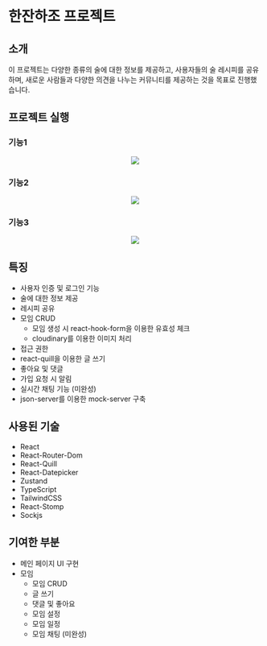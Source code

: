 # 한잔하조 프로젝트

## 소개
이 프로젝트는 다양한 종류의 술에 대한 정보를 제공하고, 사용자들의 술 레시피를 공유하며, 새로운 사람들과 다양한 의견을 나누는 커뮤니티를 제공하는 것을 목표로 진행했습니다.

## 프로젝트 실행

### 기능1

<div align="center">
  <img src="https://github.com/user-attachments/assets/56a38efe-73b5-440a-a9d8-65c3b85af9af">
</div>

### 기능2
<div align="center">
  <img src="https://github.com/user-attachments/assets/582f1e3e-a635-4592-abb6-c48674388e3a">
</div>

### 기능3
<div align="center">
  <img src="https://github.com/user-attachments/assets/d523b21e-8523-4275-9263-a427c1dd2d13">
</div>

## 특징
- 사용자 인증 및 로그인 기능
- 술에 대한 정보 제공
- 레시피 공유
- 모임 CRUD
  - 모임 생성 시 react-hook-form을 이용한 유효성 체크
  - cloudinary를 이용한 이미지 처리
- 접근 권한
- react-quill을 이용한 글 쓰기
- 좋아요 및 댓글
- 가입 요청 시 알림
- 실시간 채팅 기능 (미완성)
- json-server를 이용한 mock-server 구축
  
## 사용된 기술
- React
- React-Router-Dom
- React-Quill
- React-Datepicker
- Zustand
- TypeScript
- TailwindCSS
- React-Stomp
- Sockjs


## 기여한 부분
- 메인 페이지 UI 구현
- 모임
  - 모임 CRUD
  - 글 쓰기
  - 댓글 및 좋아요
  - 모임 설정
  - 모임 일정
  - 모임 채팅 (미완성)
